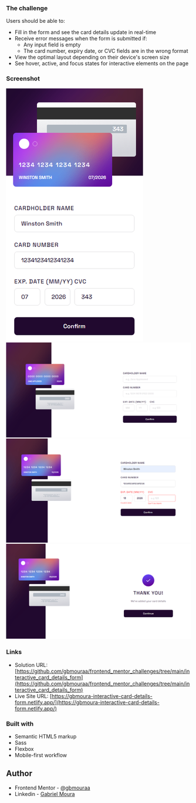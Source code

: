 ### The challenge

Users should be able to:

- Fill in the form and see the card details update in real-time
- Receive error messages when the form is submitted if:
  - Any input field is empty
  - The card number, expiry date, or CVC fields are in the wrong format
- View the optimal layout depending on their device's screen size
- See hover, active, and focus states for interactive elements on the page

### Screenshot

![](./assets/images/screenshots/screenshot2.png)
![](./assets/images/screenshots/screenshot1.png)
![](./assets/images/screenshots/screenshot3.png)
![](./assets/images/screenshots/screenshot4.png)

### Links

- Solution URL: [https://github.com/gbmouraa/frontend_mentor_challenges/tree/main/interactive_card_details_form](https://github.com/gbmouraa/frontend_mentor_challenges/tree/main/interactive_card_details_form)
- Live Site URL: [https://gbmoura-interactive-card-details-form.netlify.app/](https://gbmoura-interactive-card-details-form.netlify.app/)

### Built with

- Semantic HTML5 markup
- Sass
- Flexbox
- Mobile-first workflow

## Author

- Frontend Mentor - [@gbmouraa](https://www.frontendmentor.io/profile/gbmouraa)
- Linkedin - [Gabriel Moura](https://www.linkedin.com/in/gabriel-moura-b63382161/)
